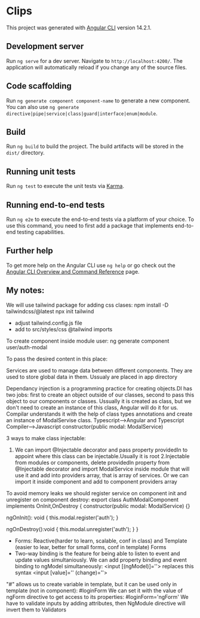 # Clips

This project was generated with [Angular CLI](https://github.com/angular/angular-cli) version 14.2.1.

## Development server

Run `ng serve` for a dev server. Navigate to `http://localhost:4200/`. The application will automatically reload if you change any of the source files.

## Code scaffolding

Run `ng generate component component-name` to generate a new component. You can also use `ng generate directive|pipe|service|class|guard|interface|enum|module`.

## Build

Run `ng build` to build the project. The build artifacts will be stored in the `dist/` directory.

## Running unit tests

Run `ng test` to execute the unit tests via [Karma](https://karma-runner.github.io).

## Running end-to-end tests

Run `ng e2e` to execute the end-to-end tests via a platform of your choice. To use this command, you need to first add a package that implements end-to-end testing capabilities.

## Further help

To get more help on the Angular CLI use `ng help` or go check out the [Angular CLI Overview and Command Reference](https://angular.io/cli) page.

## My notes:

We will use tailwind package for adding css clases:
npm install -D tailwindcss/@latest
npx init tailwind

- adjust tailwind.config.js file
- add to src/styles/css @tailwind imports

To create component inside module user:
ng generate component user/auth-modal

To pass the desired content in this place:
<ng-content select="[heading]"></ng-content>

Services are used to manage data between different components. They are used to store global data in them. Ussualy are placed in app directory

Dependancy injection is a programming practice for creating objects.DI has two jobs: first to create an object outside of our classes, second to pass this object to our components or classes. Ussually it is created as class, but we don't need to create an instance of this class, Angular will do it for us. Compilar understands it with the help of class types annotations and create an instance of ModalServise class.
Typescript-->Angular and Typescript Compiler-->Javascript
constructor(public modal: ModalService)

3 ways to make class injectable:

1.  We can import @Injectable decorator and pass property providedIn to appoint where this class can be injectable.Usually it is root
    2.Injectable from modules or components, delete providedIn property from @Injectable decorator and import ModalService inside module that will use it and add into providers array, that is array of services. Or we can import it inside component and add to component providers array

To avoid memory leaks we should register service on component init and unregister on component destroy:
export class AuthModalComponent implements OnInit,OnDestroy {
constructor(public modal: ModalService) {}

ngOnInit(): void {
this.modal.register('auth');
}

ngOnDestroy():void {
this.modal.unregister('auth');
}
}

- Forms: Reactive(harder to learn, scalable, conf in class) and Template (easier to lear, better for small forms, conf in template) Forms
- Two-way binding is the feature for being able to listen to event and update values simultaniously.
  We can add property binding and event binding to ngModel simultaneously:
  <input [(ngModel)]=''> replaces this syntax <input [value]='' (change)=''>

"#" allows us to create variable in template, but it can be used only in template (not in component): #loginForm
We can set it with the value of ngForm directive to get access to its properties: #loginForm='ngForm'
We have to validate inputs by adding attributes, then NgModule directive will invert them to Validators
